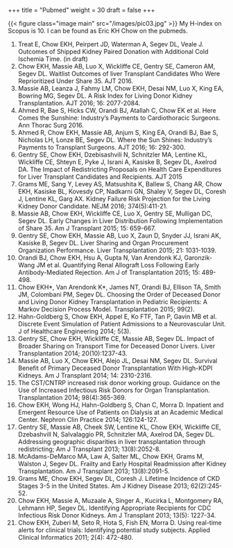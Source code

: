 +++
title = "Pubmed"
weight = 30
draft = false
+++

{{< figure class="image main" src="/images/pic03.jpg" >}}
My H-index on Scopus is 10. I can be found as Eric KH Chow on the pubmeds.

1. Treat E, Chow EKH, Peirpert JD, Waterman A, Segev DL, Veale J. Outcomes of Shipped Kidney Paired Donation with Additional Cold Ischemia Time. (in draft)
2. Chow EKH, Massie AB, Luo X, Wickliffe CE, Gentry SE, Cameron AM, Segev DL. Waitlist Outcomes of liver Transplant Candidates Who Were Reprioritized Under Share 35. AJT 2016.
3. Massie AB, Leanza J, Fahmy LM, Chow EKH, Desai NM, Luo X, King EA, Bowring MG, Segev DL. A Risk Index for Living Donor Kidney Transplantation. AJT 2016; 16: 2077-2084.
4. Ahmed R, Bae S, Hicks CW, Orandi BJ, Atallah C, Chow EK et al. Here Comes the Sunshine: Industry’s Payments to Cardiothoracic Surgeons. Ann Thorac Surg 2016.
5. Ahmed R, Chow EKH, Massie AB, Anjum S, King EA, Orandi BJ, Bae S, Nicholas LH, Lonze BE, Segev DL. Where the Sun Shines: Industry’s Payments to Transplant Surgeons. AJT 2016; 16: 292-300.
6. Gentry SE, Chow EKH, Dzebisashvili N, Schnitzler MA, Lentine KL, Wickliffe CE, Shteyn E, Pyke J, Israni A, Kasiske B, Segev DL, Axelrod DA. The Impact of Redistricting Proposals on Health Care Expenditures for Liver Transplant Candidates and Recipients. AJT 2015
7. Grams ME, Sang Y, Levey AS, Matsushita K, Ballew S, Chang AR, Chow EKH, Kasiske BL, Kovesdy CP, Nadkarni GN, Shaley V, Segev DL, Coresh J, Lentine KL, Garg AX. Kidney Failure Risk Projection for the Living Kidney Donor Candidate. NEJM 2016; 374(5):411-21.
8. Massie AB, Chow EKH, Wickliffe CE, Luo X, Gentry SE, Mulligan DC, Segev DL. Early Changes in Liver Distribution Following Implementation of Share 35. Am J Transplant 2015; 15: 659-667.
9. Gentry SE, Chow EKH, Massie AB, Luo X, Zaun D, Snyder JJ, Israni AK, Kasiske B, Segev DL. Liver Sharing and Organ Procurement Organization Performance. Liver Transplantation 2015; 21: 1031-1039.
10. Orandi BJ, Chow EKH, Hsu A, Gupta N, Van Arendonk KJ, Garonzik-Wang JM et al. Quantifying Renal Allograft Loss Following Early Antibody-Mediated Rejection. Am J of Transplantation 2015; 15: 489-498.
11. Chow EKH*, Van Arendonk K*, James NT, Orandi BJ, Ellison TA, Smith JM, Colombani PM, Segev DL. Choosing the Order of Deceased Donor and Living Donor Kidney Transplantation in Pediatric Recipients: A Markov Decision Process Model. Transplantation 2015; 99(2).
12. Hahn-Goldberg S, Chow EKH, Appel E, Ko FTF, Tan P, Gavin MB et al. Discrete Event Simulation of Patient Admissions to a Neurovascular Unit. J of Healthcare Engineering 2014; 5(3).
13. Gentry SE, Chow EKH, Wickliffe CE, Massie AB, Segev DL. Impact of Broader Sharing on Transport Time for Deceased Donor Livers. Liver Transplantation 2014; 20(10):1237-43.
14. Massie AB, Luo X, Chow EKH, Alejo JL, Desai NM, Segev DL. Survival Benefit of Primary Deceased Donor Transplantation With High-KDPI Kidneys. Am J Transplant 2014; 14: 2310-2316.
15. The CST/CNTRP increased risk donor working group. Guidance on the Use of Increased Infectious Risk Donors for Organ Transplantation. Transplantation 2014; 98(4):365-369.
16. Chow EKH, Wong HJ, Hahn-Goldberg S, Chan C, Morra D. Inpatient and Emergent Resource Use of Patients on Dialysis at an Academic Medical Center. Nephron Clin Practice 2014; 126:124-127.
17. Gentry SE, Massie AB, Cheek SW, Lentine KL, Chow EKH, Wickliffe CE, Dzebashvill N, Salvalaggio PR, Schnitzler MA, Axelrod DA, Segev DL. Addressing geographic disparities in liver transplantation through redistricting; Am J Transplant 2013; 13(8):2052-8.
18. McAdams-DeMarco MA, Law A, Salter ML, Chow EKH, Grams M, Walston J, Segev DL. Frailty and Early Hospital Readmission after Kidney Transplantation. Am J Transplant 2013; 13(8):2091-5.
19. Grams ME, Chow EKH, Segev DL, Coresh J. Lifetime Incidence of CKD Stages 3-5 in the United States. Am J Kidney Disease 2013; 62(2):245-52.
20. Chow EKH, Massie A, Muzaale A, Singer A., Kucirka L, Montgomery RA, Lehmann HP, Segev DL. Identifying Appropriate Recipients for CDC Infectious Risk Donor Kidneys. Am J Transplant 2013; 13(5): 1227-34.
21. Chow EKH, Zuberi M, Seto R, Hota S, Fish EN, Morra D. Using real-time alerts for clinical trials: Identifying potential study subjects. Applied Clinical Informatics 2011; 2(4): 472-480.
